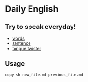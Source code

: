 # Daily English

## Try to speak everyday!
- [words](./words)
- [sentence](./sentence)
- [tongue twister](./tongue_twister)


## Usage
```
copy.sh new_file.md previous_file.md
```
